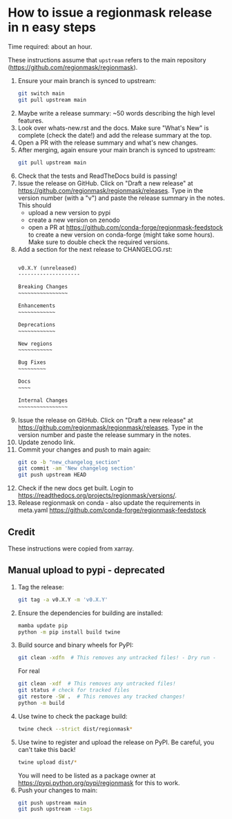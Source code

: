 # How to issue a regionmask release in n easy steps

Time required: about an hour.

These instructions assume that `upstream` refers to the main repository
(<https://github.com/regionmask/regionmask>).

<!-- markdownlint-disable MD031 -->

1. Ensure your main branch is synced to upstream:
   ```sh
   git switch main
   git pull upstream main
   ```
1. Maybe write a release summary: ~50 words describing the high level features.
1. Look over whats-new.rst and the docs. Make sure "What's New" is complete
   (check the date!) and add the release summary at the top.
1. Open a PR with the release summary and what's new changes.
1. After merging, again ensure your main branch is synced to upstream:
   ```sh
   git pull upstream main
   ```
1. Check that the tests and ReadTheDocs build is passing!
1. Issue the release on GitHub. Click on "Draft a new release" at https://github.com/regionmask/regionmask/releases. Type in the version number (with a "v") and paste the release summary in the notes. This should
   -  upload a new version to pypi
   -  create a new version on zenodo
   -  open a PR at https://github.com/conda-forge/regionmask-feedstock to create a new version on conda-forge (might take some hours). Make sure to double check the required versions.
1. Add a section for the next release to CHANGELOG.rst:
   ```rst

   v0.X.Y (unreleased)
   --------------------

   Breaking Changes
   ~~~~~~~~~~~~~~~~

   Enhancements
   ~~~~~~~~~~~~

   Deprecations
   ~~~~~~~~~~~~

   New regions
   ~~~~~~~~~~~

   Bug Fixes
   ~~~~~~~~~

   Docs
   ~~~~

   Internal Changes
   ~~~~~~~~~~~~~~~~

   ```
1. Issue the release on GitHub. Click on "Draft a new release" at
   <https://github.com/regionmask/regionmask/releases>. Type in the version number
   and paste the release summary in the notes.
1. Update zenodo link.
1. Commit your changes and push to main again:
   ```sh
   git co -b "new_changelog_section"
   git commit -am 'New changelog section'
   git push upstream HEAD
   ```
2. Check if the new docs get built. Login to <https://readthedocs.org/projects/regionmask/versions/>.
3. Release regionmask on conda - also update the requirements in meta.yaml <https://github.com/conda-forge/regionmask-feedstock>

<!-- markdownlint-enable MD013 -->

## Credit

These instructions were copied from xarray.


## Manual upload to pypi - deprecated


1. Tag the release:
   ```sh
   git tag -a v0.X.Y -m 'v0.X.Y'
   ```
1. Ensure the dependencies for building are installed:
   ```sh
   mamba update pip
   python -m pip install build twine
   ```
1. Build source and binary wheels for PyPI:
   ```sh
   git clean -xdfn  # This removes any untracked files! - Dry run -
   ```
   For real
   ```sh
   git clean -xdf  # This removes any untracked files!
   git status # check for tracked files
   git restore -SW .  # This removes any tracked changes!
   python -m build
   ```
1. Use twine to check the package build:
   ```sh
   twine check --strict dist/regionmask*
   ```
1. Use twine to register and upload the release on PyPI. Be careful, you can't take this
   back!
   ```sh
   twine upload dist/*
   ```
   You will need to be listed as a package owner at <https://pypi.python.org/pypi/regionmask>
   for this to work.
1. Push your changes to main:
   ```sh
   git push upstream main
   git push upstream --tags
   ```
